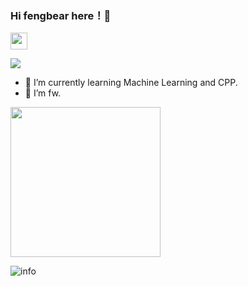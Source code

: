 ### Hi fengbear here！👋
<img src="https://user-images.githubusercontent.com/5679180/79618120-0daffb80-80be-11ea-819e-d2b0fa904d07.gif" width="27px">

![](https://visitor-badge.glitch.me/badge?page_id=fengfbear.readme)




- 🌱 I’m currently learning Machine Learning and CPP.
- 🤔 I’m fw.
<img src="https://i.imgur.com/kdKhgx6.gif" width="240px" align="center">




![info](https://github-readme-stats.vercel.app/api?username=fengbear&show_icons=true&count_private=true&hide=prs&theme=default_repocard)


